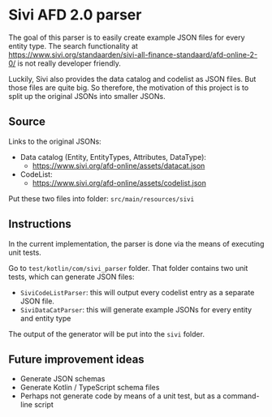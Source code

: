 # Sivi AFD 2.0 parser

The goal of this parser is to easily create example JSON files for every entity type. 
The search functionality at https://www.sivi.org/standaarden/sivi-all-finance-standaard/afd-online-2-0/ is not really developer friendly.

Luckily, Sivi also provides the data catalog and codelist as JSON files. 
But those files are quite big. 
So therefore, the motivation of this project is to split up the original JSONs into smaller JSONs.

## Source 
Links to the original JSONs:

- Data catalog (Entity, EntityTypes, Attributes, DataType):
  - https://www.sivi.org/afd-online/assets/datacat.json
- CodeList:
  - https://www.sivi.org/afd-online/assets/codelist.json

Put these two files into folder:
`src/main/resources/sivi`

## Instructions
In the current implementation, the parser is done via the means of executing unit tests.

Go to `test/kotlin/com/sivi_parser` folder.
That folder contains two unit tests, which can generate JSON files: 
- `SiviCodeListParser`: this will output every codelist entry as a separate JSON file.
- `SiviDataCatParser`: this will generate example JSONs for every entity and entity type

The output of the generator will be put into the `sivi` folder. 

## Future improvement ideas

- Generate JSON schemas
- Generate Kotlin / TypeScript schema files
- Perhaps not generate code by means of a unit test, but as a command-line script  
